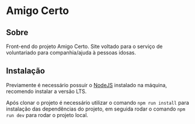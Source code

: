 # Amigo Certo

## Sobre

Front-end do projeto Amigo Certo. Site voltado para o serviço de voluntariado para companhia/ajuda à pessoas idosas.


## Instalação

Previamente é necessário possuir o [NodeJS](https://nodejs.org/en/) instalado na máquina, recomendo instalar a versão LTS. 

Após clonar o projeto é necessário utilizar o comando ``npm run install`` para instalação das dependências do projeto, em seguida rodar o comando ``npm run dev``
para rodar o projeto local.
